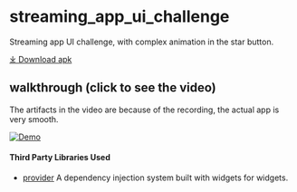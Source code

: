 # streaming_app_ui_challenge

Streaming app UI challenge, with complex animation in the star button.

[⤓ Download apk](repo_assets/app-release.apk?raw=true)

## walkthrough (click to see the video)
The artifacts in the video are because of the recording, the actual app is very smooth.

[![Demo](repo_assets/steaming_app_show_case.gif?raw=true)](https://youtu.be/OZvJswfIh4s)


#### Third Party Libraries Used

  * [provider][1] A dependency injection system built with widgets for widgets.

[1]: https://pub.dev/packages/provider
